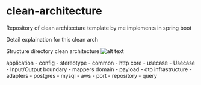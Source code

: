 # clean-architecture
Repository of clean architecture template by me implements in spring boot

Detail explaination for this clean arch

Structure directory clean architecture
![alt text](https://github.com/amifth/clean-architecture/blob/main/docs/structured-clean-arch.png)

application
    - config
    - stereotype
    - common
    - http
core
    - usecase
        - Usecase
        - Input/Output boundary
    - mappers
domain
    - payload
    - dto
infrastructure
    - adapters
        - postgres
        - mysql
        - aws
    - port
      - repository
      - query